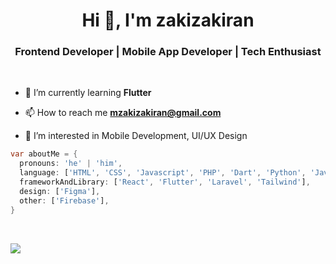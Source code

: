 <h1 align="center">Hi 👋, I'm zakizakiran</h1>
<h3 align="center">Frontend Developer | Mobile App Developer | Tech Enthusiast</h3>

<br>

- 🌱 I’m currently learning **Flutter**

- 📫 How to reach me **mzakizakiran@gmail.com**

- 👀 I’m interested in Mobile Development, UI/UX Design

```dart
var aboutMe = {
  pronouns: 'he' | 'him',
  language: ['HTML', 'CSS', 'Javascript', 'PHP', 'Dart', 'Python', 'Java', 'Kotlin'],
  frameworkAndLibrary: ['React', 'Flutter', 'Laravel', 'Tailwind'],
  design: ['Figma'],
  other: ['Firebase'],
}
```

<br>
              
![](https://github-readme-stats.vercel.app/api/top-langs/?username=zakizakiran&theme=dark&hide_border=false&include_all_commits=false&count_private=false&layout=compact)
